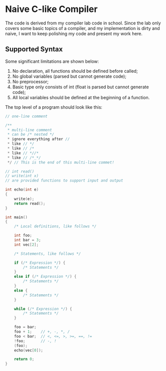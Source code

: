 # Naive C-like Compiler

The code is derived from my compiler lab code in school.
Since the lab only covers some basic topics of a compiler, and my implementation is dirty and naive,
I want to keep polishing my code and present my work here.

## Supported Syntax

Some significant limitations are shown below:

1. No declaration, all functions should be defined before called;
1. No global variables (parsed but cannot generate code);
1. No preprocessor;
1. Basic type only consists of int (float is parsed but cannot generate code);
1. All local variables should be defined at the beginning of a function.

The top level of a program should look like this:

```c
// one-line comment

/**
 * multi-line comment
 * can be /* nested */
 * ignore everything after //
 * like // */
 * like // /*
 * like // *//*
 * like // /*_*/
 */ // This is the end of this multi-line commet!

// int read()
// write(int x)
// are provided functions to support input and output

int echo(int e)
{
    write(e);
    return read();
}

int main()
{
    /* Local definitions, like follows */

    int foo;
    int bar = 3;
    int vec[2];

    /* Statements, like follows */

    if (/* Expression */) {
        /* Statements */
    }
    else if (/* Expression */) {
        /* Statements */
    }
    else {
        /* Statements */
    }

    while (/* Expression */) {
        /* Statements */
    }

    foo = bar;
    foo + 1;    // +, -, *, /
    foo < bar;  // <, <=, >, >=, ==, !=
    !foo;       // -, !
    (foo);
    echo(vec[0]);

    return 0;
}

